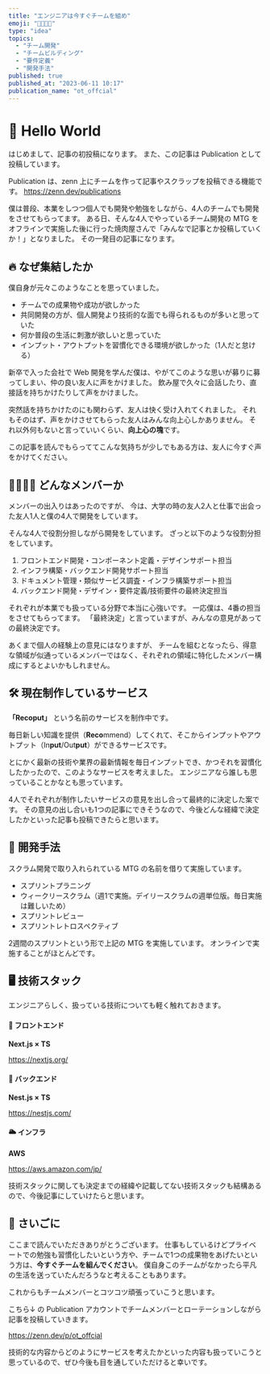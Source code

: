 ```yaml
---
title: "エンジニアは今すぐチームを組め"
emoji: "👨‍👨‍👦‍👦"
type: "idea"
topics:
  - "チーム開発"
  - "チームビルディング"
  - "要件定義"
  - "開発手法"
published: true
published_at: "2023-06-11 10:17"
publication_name: "ot_offcial"
---
```


# 🎉 Hello World

はじめまして、記事の初投稿になります。
また、この記事は Publication として投稿しています。

Publication は、zenn 上にチームを作って記事やスクラップを投稿できる機能です。
https://zenn.dev/publications

僕は普段、本業をしつつ個人でも開発や勉強をしながら、4人のチームでも開発をさせてもらってます。
ある日、そんな4人でやっているチーム開発の MTG をオフラインで実施した後に行った焼肉屋さんで「みんなで記事とか投稿していくか！」となりました。
その一発目の記事になります。

## 🔥 なぜ集結したか

僕自身が元々このようなことを思っていました。

- チームでの成果物や成功が欲しかった
- 共同開発の方が、個人開発より技術的な面でも得られるものが多いと思っていた
- 何か普段の生活に刺激が欲しいと思っていた
- インプット・アウトプットを習慣化できる環境が欲しかった（1人だと怠ける）

新卒で入った会社で Web 開発を学んだ僕は、やがてこのような思いが募りに募ってしまい、仲の良い友人に声をかけました。
飲み屋で久々に会話したり、直接話を持ちかけたりして声をかけました。

突然話を持ちかけたのにも関わらず、友人は快く受け入れてくれました。
それもそのはず、声をかけさせてもらった友人はみんな向上心しかありません。
それ以外何もないと言っていいくらい、**向上心の塊**です。

この記事を読んでもらっててこんな気持ちが少しでもある方は、友人に今すぐ声をかけてください。

## 👨‍👨‍👦‍👦 どんなメンバーか

メンバーの出入りはあったのですが、
今は、大学の時の友人2人と仕事で出会った友人1人と僕の4人で開発をしています。

そんな4人で役割分担しながら開発をしています。
ざっと以下のような役割分担をしています。

1. フロントエンド開発・コンポーネント定義・デザインサポート担当
2. インフラ構築・バックエンド開発サポート担当
3. ドキュメント管理・類似サービス調査・インフラ構築サポート担当
4. バックエンド開発・デザイン・要件定義/技術要件の最終決定担当

それぞれが本業でも扱っている分野で本当に心強いです。
一応僕は、4番の担当をさせてもらってます。
「最終決定」と言っていますが、みんなの意見があっての最終決定です。

あくまで個人の経験上の意見にはなりますが、
チームを組むとなったら、得意な領域が似通っているメンバーではなく、それぞれの領域に特化したメンバー構成にするとよいかもしれません。

## 🛠 現在制作しているサービス

**「Recoput」** という名前のサービスを制作中です。

毎日新しい知識を提供（**Reco**mmend）してくれて、そこからインプットやアウトプット（In**put**/Out**put**）ができるサービスです。

とにかく最新の技術や業界の最新情報を毎日インプットでき、かつそれを習慣化したかったので、このようなサービスを考えました。
エンジニアなら誰しも思っていることかなとも思っています。

4人でそれぞれが制作したいサービスの意見を出し合って最終的に決定した案です。
その意見の出し合いも1つの記事にできそうなので、今後どんな経緯で決定したかといった記事も投稿できたらと思います。

## 🚀 開発手法

スクラム開発で取り入れられている MTG の名前を借りて実施しています。

- スプリントプラニング
- ウィークリースクラム（週1で実施。デイリースクラムの週単位版。毎日実施は難しいため）
- スプリントレビュー
- スプリントレトロスペクティブ

2週間のスプリントという形で上記の MTG を実施しています。
オンラインで実施することがほとんどです。

## 🖥 技術スタック

エンジニアらしく、扱っている技術についても軽く触れておきます。

#### 🌆 フロントエンド

**Next.js × TS**

https://nextjs.org/

#### 🌃 バックエンド

**Nest.js × TS**

https://nestjs.com/

#### 🌥 インフラ

**AWS**

https://aws.amazon.com/jp/

技術スタックに関しても決定までの経緯や記載してない技術スタックも結構あるので、今後記事にしていけたらと思います。

## 👋 さいごに

ここまで読んでいただきありがとうございます。
仕事もしているけどプライベートでの勉強も習慣化したいという方や、チームで1つの成果物をあげたいという方は、**今すぐチームを組んでください**。
僕自身このチームがなかったら平凡の生活を送っていたんだろうなと考えることもあります。

これからもチームメンバーとコツコツ頑張っていこうと思います。

こちら↓ の Publication アカウントでチームメンバーとローテーションしながら記事を投稿していきます。

https://zenn.dev/p/ot_offcial

技術的な内容からどのようにサービスを考えたかといった内容も扱っていこうと思っているので、ぜひ今後も目を通していただけると幸いです。

